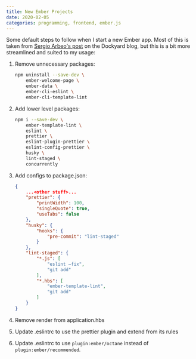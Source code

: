 ```yaml
---
title: New Ember Projects
date: 2020-02-05
categories: programming, frontend, ember.js
---
```


Some default steps to follow when I start a new Ember app. Most of this is taken from
[Sergio Arbeo's post][1] on the Dockyard blog, but this is a bit more streamlined and suited to
my usage:

1. Remove unnecessary packages:

    ```bash
    npm uninstall --save-dev \
        ember-welcome-page \
        ember-data \
        ember-cli-eslint \
        ember-cli-template-lint
    ```

1. Add lower level packages:

    ```bash
    npm i --save-dev \
        ember-template-lint \
        eslint \
        prettier \
        eslint-plugin-prettier \
        eslint-config-prettier \
        husky \
        lint-staged \
        concurrently
    ```

1. Add configs to package.json:

    ```json
    {
        ...<other stuff>...
        "prettier": {
            "printWidth": 100,
            "singleQuote": true,
            "useTabs": false
        },
        "husky": {
            "hooks": {
                "pre-commit": "lint-staged"
            }
        },
        "lint-staged": {
            "*.js": [
                "eslint —fix",
                "git add"
            ],
            "*.hbs": [
                "ember-template-lint",
                "git add"
            ]
        }
    }
    ```

1. Remove <WelcomePage/> render from application.hbs
1. Update .eslintrc to use the prettier plugin and extend from its rules
1. Update .eslintrc to use `plugin:ember/octane` instead of `plugin:ember/recommended`.

[1]: https://dockyard.com/blog/2019/06/18/improving-the-ember-dx-part-2-changing-our-toolbelt
